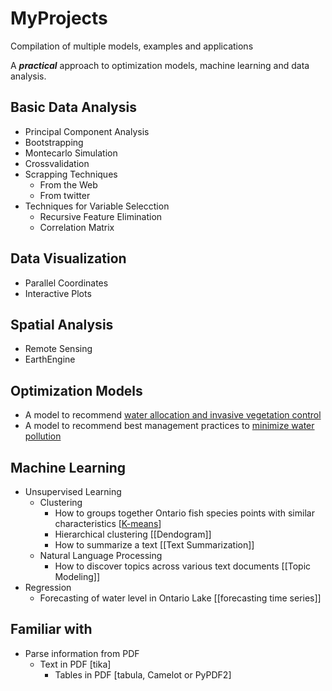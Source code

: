 # MyProjects
Compilation of multiple models, examples and applications

A <i><b>practical</b></i> approach to optimization models, machine learning and data analysis.

[water allocation and invasive vegetation control]: https://github.com/alminagorta/Systems-model-in-Wetlands-to-Allocate-water-and-Manage-Plant-Spread

[minimize water pollution]: https://github.com/alminagorta/SimpleOptimizationModel

[K-means]: https://github.com/alminagorta/MachineLearning/tree/master/Clustering


## Basic Data Analysis
* Principal Component Analysis
* Bootstrapping
* Montecarlo Simulation
* Crossvalidation
* Scrapping Techniques
  * From the Web
  * From twitter  
* Techniques for Variable Selecction
  * Recursive Feature Elimination
  * Correlation Matrix
## Data Visualization
* Parallel Coordinates
* Interactive Plots 
## Spatial Analysis
* Remote Sensing
* EarthEngine
## Optimization Models
* A model to recommend [water allocation and invasive vegetation control]
* A model to recommend best management practices to [minimize water pollution]
## Machine Learning
* Unsupervised Learning
  * Clustering
    * How to groups together Ontario fish species points with similar characteristics [[K-means]]
    * Hierarchical clustering [[Dendogram]]
    * How to summarize a text [[Text Summarization]]
  * Natural Language Processing
    * How to discover topics across various text documents [[Topic Modeling]]
* Regression
  * Forecasting of water level in Ontario Lake [[forecasting time series]]
## Familiar with
* Parse information from PDF 
  * Text in PDF [tika]
    * Tables in PDF [tabula, Camelot or PyPDF2]
